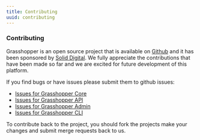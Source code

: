 ```yaml
---
title: Contributing
uuid: contributing
---
```


### Contributing

Grasshopper is an open source project that is available on [Github](https://github.com/Solid-Interactive/grasshopper-core-nodejs) and it has been sponsored by [Solid Digital](http://www.soliddigital.com). We fully appreciate the contributions that have been made so far and we are excited for future development of this platform.

If you find bugs or have issues please submit them to github issues:

* [Issues for Grasshopper Core](https://github.com/Solid-Interactive/grasshopper-core-nodejs/issues)
* [Issues for Grasshopper API](https://github.com/Solid-Interactive/grasshopper-api-js/issues)
* [Issues for Grasshopper Admin](https://github.com/Solid-Interactive/grasshopper-admin/issues)
* [Issues for Grasshopper CLI](https://github.com/Solid-Interactive/grasshopper-cli/issues)

To contribute back to the project, you should fork the projects make your changes and submit merge requests back to us.
